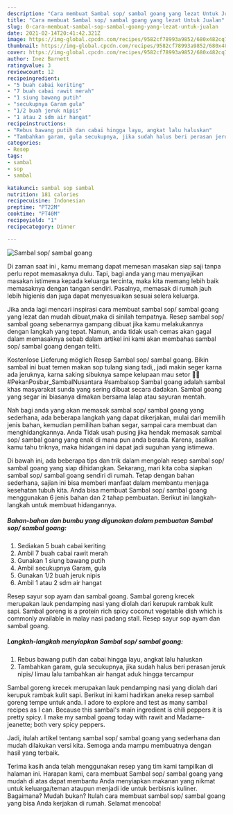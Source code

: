 ```yaml
---
description: "Cara membuat Sambal sop/ sambal goang yang lezat Untuk Jualan"
title: "Cara membuat Sambal sop/ sambal goang yang lezat Untuk Jualan"
slug: 0-cara-membuat-sambal-sop-sambal-goang-yang-lezat-untuk-jualan
date: 2021-02-14T20:41:42.321Z
image: https://img-global.cpcdn.com/recipes/9582cf78993a9852/680x482cq70/sambal-sop-sambal-goang-foto-resep-utama.jpg
thumbnail: https://img-global.cpcdn.com/recipes/9582cf78993a9852/680x482cq70/sambal-sop-sambal-goang-foto-resep-utama.jpg
cover: https://img-global.cpcdn.com/recipes/9582cf78993a9852/680x482cq70/sambal-sop-sambal-goang-foto-resep-utama.jpg
author: Inez Barnett
ratingvalue: 3
reviewcount: 12
recipeingredient:
- "5 buah cabai keriting"
- "7 buah cabai rawit merah"
- "1 siung bawang putih"
- "secukupnya Garam gula"
- "1/2 buah jeruk nipis"
- "1 atau 2 sdm air hangat"
recipeinstructions:
- "Rebus bawang putih dan cabai hingga layu, angkat lalu haluskan"
- "Tambahkan garam, gula secukupnya, jika sudah halus beri perasan jeruk nipis/ limau lalu tambahkan air hangat aduk hingga tercampur"
categories:
- Resep
tags:
- sambal
- sop
- sambal

katakunci: sambal sop sambal 
nutrition: 181 calories
recipecuisine: Indonesian
preptime: "PT22M"
cooktime: "PT40M"
recipeyield: "1"
recipecategory: Dinner

---
```



![Sambal sop/ sambal goang](https://img-global.cpcdn.com/recipes/9582cf78993a9852/680x482cq70/sambal-sop-sambal-goang-foto-resep-utama.jpg)

Di zaman  saat ini , kamu memang dapat memesan masakan siap saji tanpa perlu repot memasaknya dulu. Tapi, bagi anda yang mau menyajikan masakan istimewa kepada keluarga tercinta, maka kita memang lebih baik memasaknya dengan tangan sendiri. Pasalnya, memasak di rumah jauh lebih higienis dan juga dapat menyesuaikan sesuai selera keluarga.

Jika anda lagi mencari inspirasi cara membuat sambal sop/ sambal goang yang lezat dan mudah dibuat,maka di sinilah tempatnya. Resep sambal sop/ sambal goang  sebenarnya gampang dibuat jika kamu melakukannya dengan langkah yang tepat. Namun, anda tidak usah cemas akan gagal dalam memasaknya 
sebab dalam artikel ini kami akan membahas sambal sop/ sambal goang dengan teliti.  

Kostenlose Lieferung möglich Resep Sambal sop/ sambal goang. Bikin sambal ini buat temen makan sop tulang siang tadi,, jadi makin seger karna ada jeruknya, karna saking sibuknya sampe kelupaan mau setor 🤦‍♀️ #PekanPosbar_SambalNusantara #sambalsop Sambal goang adalah sambal khas masyarakat sunda yang sering dibuat secara dadakan. Sambal goang yang segar ini biasanya dimakan bersama lalap atau sayuran mentah.

Nah bagi anda yang akan memasak sambal sop/ sambal goang yang sederhana, ada beberapa langkah yang dapat dikerjakan, mulai dari memilih jenis bahan, kemudian pemilihan bahan segar, sampai cara membuat dan menghidangkannya. Anda Tidak usah pusing jika hendak memasak sambal sop/ sambal goang yang enak di mana pun anda berada. Karena, asalkan kamu  tahu triknya, maka hidangan ini dapat jadi suguhan yang istimewa.

Di bawah ini, ada beberapa tips dan trik dalam mengolah resep sambal sop/ sambal goang yang siap dihidangkan. Sekarang, mari kita coba siapkan sambal sop/ sambal goang sendiri di rumah. Tetap dengan bahan sederhana, sajian ini bisa memberi manfaat dalam membantu menjaga kesehatan tubuh kita. Anda bisa membuat Sambal sop/ sambal goang menggunakan 6 jenis bahan dan 2 tahap pembuatan. Berikut ini langkah-langkah untuk membuat hidangannya.

<!--inarticleads1-->

##### Bahan-bahan dan bumbu yang digunakan dalam pembuatan Sambal sop/ sambal goang:

1. Sediakan 5 buah cabai keriting
1. Ambil 7 buah cabai rawit merah
1. Gunakan 1 siung bawang putih
1. Ambil secukupnya Garam, gula
1. Gunakan 1/2 buah jeruk nipis
1. Ambil 1 atau 2 sdm air hangat


Resep sayur sop ayam dan sambal goang. Sambal goreng krecek merupakan lauk pendamping nasi yang diolah dari kerupuk rambak kulit sapi. Sambal goreng is a protein rich spicy coconut vegetable dish which is commonly available in malay nasi padang stall. Resep sayur sop ayam dan sambal goang. 

<!--inarticleads2-->

##### Langkah-langkah menyiapkan Sambal sop/ sambal goang:

1. Rebus bawang putih dan cabai hingga layu, angkat lalu haluskan
1. Tambahkan garam, gula secukupnya, jika sudah halus beri perasan jeruk nipis/ limau lalu tambahkan air hangat aduk hingga tercampur


Sambal goreng krecek merupakan lauk pendamping nasi yang diolah dari kerupuk rambak kulit sapi. Berikut ini kami hadirkan aneka resep sambal goreng tempe untuk anda. I adore to explore and test as many sambal recipes as I can. Because this sambal&#39;s main ingredient is chili peppers it is pretty spicy. I make my sambal goang today with rawit and Madame-jeanette; both very spicy peppers. 

Jadi, itulah artikel tentang  sambal sop/ sambal goang  yang sederhana dan mudah dilakukan versi kita. Semoga anda mampu membuatnya dengan hasil yang terbaik. 

Terima kasih anda telah menggunakan resep yang tim kami tampilkan di halaman ini. Harapan kami, cara membuat  Sambal sop/ sambal goang yang mudah di atas dapat membantu Anda menyiapkan makanan yang nikmat untuk keluarga/teman ataupun menjadi ide untuk berbisnis kuliner. Bagaimana? Mudah bukan? Itulah cara membuat sambal sop/ sambal goang yang bisa Anda kerjakan di rumah. Selamat mencoba!

